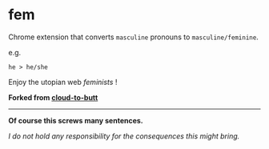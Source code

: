 fem
===

Chrome extension that converts `masculine` pronouns to `masculine/feminine`.

e.g.

`he > he/she`

Enjoy the utopian web *feminists* !

**Forked from [cloud-to-butt](https://github.com/panicsteve/cloud-to-butt)**

---

**Of course this screws many sentences.**

*I do not hold any responsibility for the consequences this might bring.*
